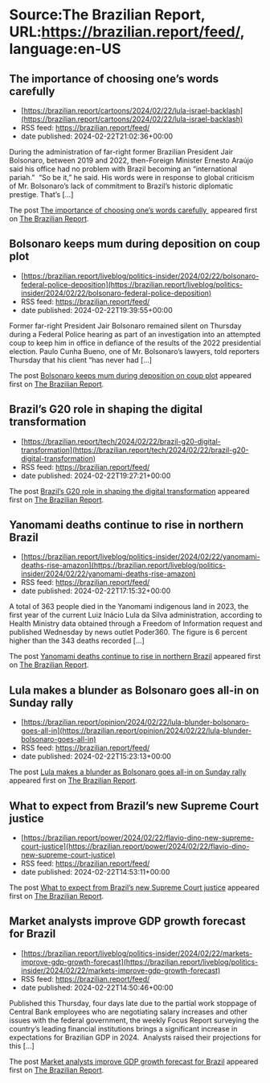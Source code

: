 # Source:The Brazilian Report, URL:https://brazilian.report/feed/, language:en-US

## The importance of choosing one’s words carefully
 - [https://brazilian.report/cartoons/2024/02/22/lula-israel-backlash](https://brazilian.report/cartoons/2024/02/22/lula-israel-backlash)
 - RSS feed: https://brazilian.report/feed/
 - date published: 2024-02-22T21:02:36+00:00

<p>During the administration of far-right former Brazilian President Jair Bolsonaro, between 2019 and 2022, then-Foreign Minister Ernesto Araújo said his office had no problem with Brazil becoming an &#8220;international pariah.&#8221;&#160; &#8220;So be it,&#8221; he said. His words were in response to global criticism of Mr. Bolsonaro&#8217;s lack of commitment to Brazil&#8217;s historic diplomatic prestige. That&#8217;s [&#8230;]</p>
<p>The post <a href="https://brazilian.report/cartoons/2024/02/22/lula-israel-backlash/">The importance of choosing one&#8217;s words carefully </a> appeared first on <a href="https://brazilian.report">The Brazilian Report</a>.</p>

## Bolsonaro keeps mum during deposition on coup plot
 - [https://brazilian.report/liveblog/politics-insider/2024/02/22/bolsonaro-federal-police-deposition](https://brazilian.report/liveblog/politics-insider/2024/02/22/bolsonaro-federal-police-deposition)
 - RSS feed: https://brazilian.report/feed/
 - date published: 2024-02-22T19:39:55+00:00

<p>Former far-right President Jair Bolsonaro remained silent on Thursday during a Federal Police hearing as part of an investigation into an attempted coup to keep him in office in defiance of the results of the 2022 presidential election. Paulo Cunha Bueno, one of Mr. Bolsonaro’s lawyers, told reporters Thursday that his client “has never had [&#8230;]</p>
<p>The post <a href="https://brazilian.report/liveblog/politics-insider/2024/02/22/bolsonaro-federal-police-deposition/">Bolsonaro keeps mum during deposition on coup plot</a> appeared first on <a href="https://brazilian.report">The Brazilian Report</a>.</p>

## Brazil’s G20 role in shaping the digital transformation
 - [https://brazilian.report/tech/2024/02/22/brazil-g20-digital-transformation](https://brazilian.report/tech/2024/02/22/brazil-g20-digital-transformation)
 - RSS feed: https://brazilian.report/feed/
 - date published: 2024-02-22T19:27:21+00:00

<p>The post <a href="https://brazilian.report/tech/2024/02/22/brazil-g20-digital-transformation/">Brazil&#8217;s G20 role in shaping the digital transformation</a> appeared first on <a href="https://brazilian.report">The Brazilian Report</a>.</p>

## Yanomami deaths continue to rise in northern Brazil
 - [https://brazilian.report/liveblog/politics-insider/2024/02/22/yanomami-deaths-rise-amazon](https://brazilian.report/liveblog/politics-insider/2024/02/22/yanomami-deaths-rise-amazon)
 - RSS feed: https://brazilian.report/feed/
 - date published: 2024-02-22T17:15:32+00:00

<p>A total of 363 people died in the Yanomami indigenous land in 2023, the first year of the current Luiz Inácio Lula da Silva administration, according to Health Ministry data obtained through a Freedom of Information request and published Wednesday by news outlet Poder360. The figure is 6 percent higher than the 343 deaths recorded [&#8230;]</p>
<p>The post <a href="https://brazilian.report/liveblog/politics-insider/2024/02/22/yanomami-deaths-rise-amazon/">Yanomami deaths continue to rise in northern Brazil</a> appeared first on <a href="https://brazilian.report">The Brazilian Report</a>.</p>

## Lula makes a blunder as Bolsonaro goes all-in on Sunday rally
 - [https://brazilian.report/opinion/2024/02/22/lula-blunder-bolsonaro-goes-all-in](https://brazilian.report/opinion/2024/02/22/lula-blunder-bolsonaro-goes-all-in)
 - RSS feed: https://brazilian.report/feed/
 - date published: 2024-02-22T15:23:13+00:00

<p>The post <a href="https://brazilian.report/opinion/2024/02/22/lula-blunder-bolsonaro-goes-all-in/">Lula makes a blunder as Bolsonaro goes all-in on Sunday rally</a> appeared first on <a href="https://brazilian.report">The Brazilian Report</a>.</p>

## What to expect from Brazil’s new Supreme Court justice
 - [https://brazilian.report/power/2024/02/22/flavio-dino-new-supreme-court-justice](https://brazilian.report/power/2024/02/22/flavio-dino-new-supreme-court-justice)
 - RSS feed: https://brazilian.report/feed/
 - date published: 2024-02-22T14:53:11+00:00

<p>The post <a href="https://brazilian.report/power/2024/02/22/flavio-dino-new-supreme-court-justice/">What to expect from Brazil&#8217;s new Supreme Court justice</a> appeared first on <a href="https://brazilian.report">The Brazilian Report</a>.</p>

## Market analysts improve GDP growth forecast for Brazil
 - [https://brazilian.report/liveblog/politics-insider/2024/02/22/markets-improve-gdp-growth-forecast](https://brazilian.report/liveblog/politics-insider/2024/02/22/markets-improve-gdp-growth-forecast)
 - RSS feed: https://brazilian.report/feed/
 - date published: 2024-02-22T14:50:46+00:00

<p>Published this Thursday, four days late due to the partial work stoppage of Central Bank employees who are negotiating salary increases and other issues with the federal government, the weekly Focus Report surveying the country&#8217;s leading financial institutions brings a significant increase in expectations for Brazilian GDP in 2024.&#160; Analysts raised their projections for this [&#8230;]</p>
<p>The post <a href="https://brazilian.report/liveblog/politics-insider/2024/02/22/markets-improve-gdp-growth-forecast/">Market analysts improve GDP growth forecast for Brazil</a> appeared first on <a href="https://brazilian.report">The Brazilian Report</a>.</p>

